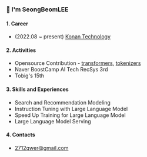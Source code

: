 ### 👋 I'm SeongBeomLEE

#### 1. Career
- (2022.08 ~ present) [Konan Technology](https://www.konantech.com/)

#### 2. Activities
- Opensource Contribution - [transformers](https://github.com/huggingface/transformers/commits?author=SeongBeomLEE), [tokenizers](https://github.com/huggingface/tokenizers/commits?author=SeongBeomLEE)
- Naver BoostCamp AI Tech RecSys 3rd
- Tobig's 15th

#### 3. Skills and Experiences
- Search and Recommendation Modeling
- Instruction Tuning with Large Language Model
- Speed Up Training for Large Language Model
- Large Language Model Serving

#### 4. Contacts
- 2712qwer@gmail.com
